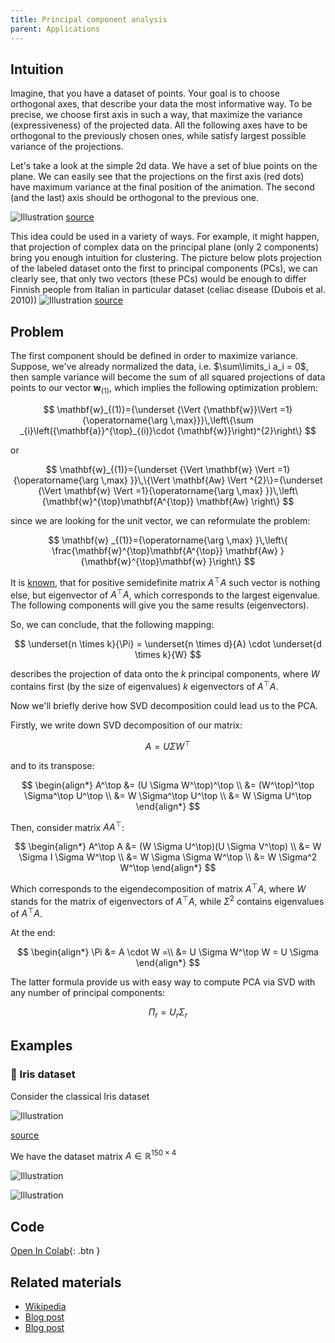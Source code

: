 ```yaml
---
title: Principal component analysis
parent: Applications
---
```


## Intuition
Imagine, that you have a dataset of points. Your goal is to choose orthogonal axes, that describe your data the most informative way. To be precise, we choose first axis in such a way, that maximize the variance (expressiveness) of the projected data. All the following axes have to be orthogonal to the previously chosen ones, while satisfy largest possible variance of the projections. 

Let's take a look at the simple 2d data. We have a set of blue points on the plane. We can easily see that the projections on the first axis (red dots) have maximum variance at the final position of the animation. The second (and the last) axis should  be orthogonal to the previous one.

![Illustration](https://i.stack.imgur.com/lNHqt.gif)
[source](https://stats.stackexchange.com/questions/2691/making-sense-of-principal-component-analysis-eigenvectors-eigenvalues)

This idea could be used in a variety of ways. For example, it might happen, that projection of complex data on the principal plane (only 2 components) bring you enough intuition for clustering. The picture below plots projection of the labeled dataset onto the first to principal components (PCs), we can clearly see, that only two vectors (these PCs) would be enough to differ Finnish people from Italian in particular dataset (celiac disease (Dubois et al. 2010))
![Illustration](https://nla.skoltech.ru/files/pca_example.png)
[source](https://privefl.github.io/bigsnpr/articles/how-to-PCA.html)

## Problem
The first component should be defined in order to maximize variance. Suppose, we've already normalized the data, i.e. $\sum\limits_i a_i = 0$, then sample variance will become the sum of all squared projections of data points to our vector ${\mathbf{w}}_{(1)}$, which implies the following optimization problem:

$$
\mathbf{w}_{(1)}={\underset  {\Vert {\mathbf{w}}\Vert =1}{\operatorname{\arg \,max}}}\,\left\{\sum _{i}\left({\mathbf{a}}^{\top}_{(i)}\cdot {\mathbf{w}}\right)^{2}\right\}
$$

or

$$
\mathbf{w}_{(1)}={\underset {\Vert \mathbf{w} \Vert =1}{\operatorname{\arg \,max} }}\,\{\Vert \mathbf{Aw} \Vert ^{2}\}={\underset {\Vert \mathbf{w} \Vert =1}{\operatorname{\arg \,max} }}\,\left\{\mathbf{w}^{\top}\mathbf{A^{\top}} \mathbf{Aw} \right\}
$$

since we are looking for the unit vector, we can reformulate the problem:

$$
\mathbf{w} _{(1)}={\operatorname{\arg \,max} }\,\left\{ \frac{\mathbf{w}^{\top}\mathbf{A^{\top}} \mathbf{Aw} }{\mathbf{w}^{\top}\mathbf{w} }\right\}
$$

It is [known](https://en.wikipedia.org/wiki/Rayleigh_quotient), that for positive semidefinite matrix $A^\top A$ such vector is nothing else, but eigenvector of $A^\top A$, which corresponds to the largest eigenvalue. The following components will give you the same results (eigenvectors).

So, we can conclude, that the following mapping:

$$
\underset{n \times k}{\Pi} = \underset{n \times d}{A} \cdot \underset{d \times k}{W} 
$$

describes the projection of data onto the $k$ principal components, where $W$ contains first (by the size of eigenvalues) $k$ eigenvectors of $A^\top A$.

Now we'll briefly derive how SVD decomposition could lead us to the PCA.

Firstly, we write down SVD decomposition of our matrix:

$$
A = U \Sigma W^\top
$$

and to its transpose:

$$
\begin{align*}
A^\top
&= (U \Sigma W^\top)^\top \\
&= (W^\top)^\top \Sigma^\top U^\top \\
&= W \Sigma^\top U^\top \\
&= W \Sigma U^\top
\end{align*}
$$

Then, consider matrix $A A^\top$:

$$
\begin{align*}
A^\top A
&= (W \Sigma U^\top)(U \Sigma V^\top)  \\
&= W \Sigma I \Sigma W^\top \\
&= W \Sigma \Sigma W^\top \\
&= W \Sigma^2 W^\top
\end{align*}
$$

Which corresponds to the eigendecomposition of matrix $A^\top A$, where $W$ stands for the matrix of eigenvectors of $A^\top A$, while $\Sigma^2$ contains eigenvalues of $A^\top A$.

At the end:

$$
\begin{align*}
\Pi &= A \cdot W =\\
 &= U \Sigma W^\top W = U \Sigma
\end{align*}
$$

The latter formula provide us with easy way to compute PCA via SVD with any number of principal components:

$$
\Pi_r = U_r \Sigma_r
$$

## Examples
### 🌼 Iris dataset
Consider the classical Iris dataset

![Illustration](https://sebastianraschka.com/images/blog/2015/principal_component_analysis_files/iris.png)

[source](https://sebastianraschka.com/Articles/2015_pca_in_3_steps.html)

We have the dataset matrix $A \in \mathbb{R}^{150 \times 4}$

![Illustration](pca_exp_var_iris.svg)

![Illustration](pca_pr_iris.svg)

## Code
[Open In Colab](https://colab.research.google.com/github/MerkulovDaniil/optim/blob/master/assets/Notebooks/PCA.ipynb){: .btn }

## Related materials

* [Wikipedia](https://en.wikipedia.org/wiki/Principal_component_analysis)
* [Blog post](https://ethen8181.github.io/machine-learning/dim_reduct/svd.html)
* [Blog post](https://sebastianraschka.com/Articles/2015_pca_in_3_steps.html)
